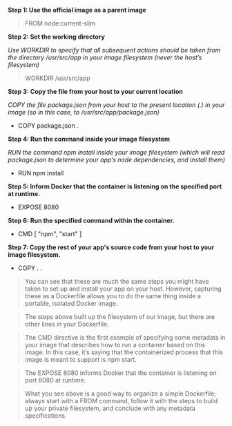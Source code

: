 **Step 1: Use the official image as a parent image**
> FROM node:current-slim

**Step 2: Set the working directory**

*Use WORKDIR to specify that all subsequent actions should be taken from the  directory /usr/src/app in your image filesystem (never the host’s filesystem)*
> WORKDIR /usr/src/app


**Step 3: Copy the file from your host to your current location**

*COPY the file package.json from your host to the present location (.) in your image (so in this case, to /usr/src/app/package.json)*
  - COPY package.json .

**Step 4: Run the command inside your image filesystem**

*RUN the command npm install inside your image filesystem (which will read package.json to determine your app’s node dependencies, and install them)*
  - RUN npm install

**Step 5: Inform Docker that the container is listening on the specified port at runtime.**

  - EXPOSE 8080

**Step 6: Run the specified command within the container.**

  - CMD [ "npm", "start" ]

**Step 7: Copy the rest of your app's source code from your host to your image filesystem.**
  - COPY . .
      
    
> You can see that these are much the same steps you might have taken to set up and install your app on your host. 
However, capturing these as a Dockerfile allows you to do the same thing inside a portable, isolated Docker image.

> The steps above built up the filesystem of our image, but there are other lines in your Dockerfile.

> The CMD directive is the first example of specifying some metadata in your image that describes how to run a container 
   based on this image. In this case, it’s saying that the containerized process that this image is meant to support is npm start.

> The EXPOSE 8080 informs Docker that the container is listening on port 8080 at runtime.

> What you see above is a good way to organize a simple Dockerfile; always start with a FROM command, 
   follow it with the steps to build up your private filesystem, and conclude with any metadata specifications. 

